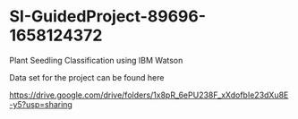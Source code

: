 # SI-GuidedProject-89696-1658124372
Plant Seedling Classification using IBM Watson

Data set for the project can be found here 

https://drive.google.com/drive/folders/1x8pR_6ePU238F_xXdofbIe23dXu8E-y5?usp=sharing
